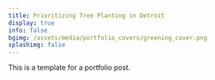 ```yaml
---
title: Prioritizing Tree Planting in Detroit
display: true
info: false
bgimg: /assets/media/portfolio_covers/greening_cover.png
splashimg: false
---
```


This is a template for a portfolio post.

